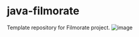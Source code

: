 # java-filmorate
Template repository for Filmorate project.
![image](https://github.com/Bo4oN/java-filmorate/assets/126141420/758a24df-79f3-4680-8b84-b4f30492b63c)
